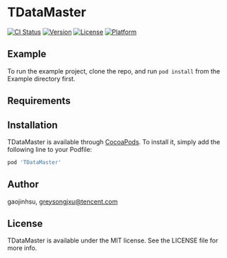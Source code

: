 # TDataMaster

[![CI Status](https://img.shields.io/travis/gaojinhsu/TDataMaster.svg?style=flat)](https://travis-ci.org/gaojinhsu/TDataMaster)
[![Version](https://img.shields.io/cocoapods/v/TDataMaster.svg?style=flat)](https://cocoapods.org/pods/TDataMaster)
[![License](https://img.shields.io/cocoapods/l/TDataMaster.svg?style=flat)](https://cocoapods.org/pods/TDataMaster)
[![Platform](https://img.shields.io/cocoapods/p/TDataMaster.svg?style=flat)](https://cocoapods.org/pods/TDataMaster)

## Example

To run the example project, clone the repo, and run `pod install` from the Example directory first.

## Requirements

## Installation

TDataMaster is available through [CocoaPods](https://cocoapods.org). To install
it, simply add the following line to your Podfile:

```ruby
pod 'TDataMaster'
```

## Author

gaojinhsu, greysongjxu@tencent.com

## License

TDataMaster is available under the MIT license. See the LICENSE file for more info.
